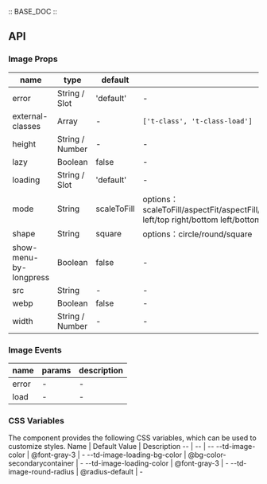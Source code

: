 :: BASE_DOC ::

## API

### Image Props

 name                   | type            | default     | description                                                                                                                          | required 
------------------------|-----------------|-------------|--------------------------------------------------------------------------------------------------------------------------------------|----------
 error                  | String / Slot   | 'default'   | \-                                                                                                                                   | N        
 external-classes       | Array           | -           | `['t-class', 't-class-load']`                                                                                                        | N        
 height                 | String / Number | -           | \-                                                                                                                                   | N        
 lazy                   | Boolean         | false       | \-                                                                                                                                   | N        
 loading                | String / Slot   | 'default'   | \-                                                                                                                                   | N        
 mode                   | String          | scaleToFill | options：scaleToFill/aspectFit/aspectFill/widthFix/heightFix/top/bottom/center/left/right/top left/top right/bottom left/bottom right | N        
 shape                  | String          | square      | options：circle/round/square                                                                                                          | N        
 show-menu-by-longpress | Boolean         | false       | \-                                                                                                                                   | N        
 src                    | String          | -           | \-                                                                                                                                   | N        
 webp                   | Boolean         | false       | \-                                                                                                                                   | N        
 width                  | String / Number | -           | \-                                                                                                                                   | N        

### Image Events

 name  | params | description 
-------|--------|-------------
 error | \-     | \-          
 load  | \-     | \-          

### CSS Variables

The component provides the following CSS variables, which can be used to customize styles.
Name | Default Value | Description
-- | -- | --
--td-image-color | @font-gray-3 | -
--td-image-loading-bg-color | @bg-color-secondarycontainer | -
--td-image-loading-color | @font-gray-3 | -
--td-image-round-radius | @radius-default | - 
